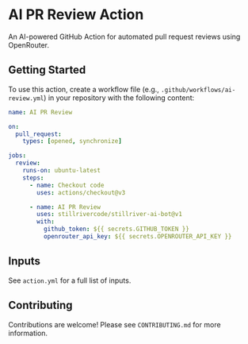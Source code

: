 # AI PR Review Action

An AI-powered GitHub Action for automated pull request reviews using OpenRouter.

## Getting Started

To use this action, create a workflow file (e.g., `.github/workflows/ai-review.yml`) in your repository with the following content:

```yaml
name: AI PR Review

on:
  pull_request:
    types: [opened, synchronize]

jobs:
  review:
    runs-on: ubuntu-latest
    steps:
      - name: Checkout code
        uses: actions/checkout@v3

      - name: AI PR Review
        uses: stillrivercode/stillriver-ai-bot@v1
        with:
          github_token: ${{ secrets.GITHUB_TOKEN }}
          openrouter_api_key: ${{ secrets.OPENROUTER_API_KEY }}
```

## Inputs

See `action.yml` for a full list of inputs.

## Contributing

Contributions are welcome! Please see `CONTRIBUTING.md` for more information.
